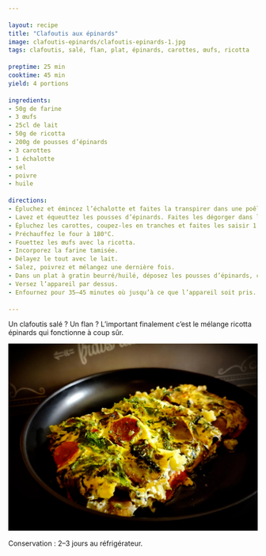 ```yaml
---

layout: recipe
title: "Clafoutis aux épinards"
image: clafoutis-epinards/clafoutis-epinards-1.jpg
tags: clafoutis, salé, flan, plat, épinards, carottes, œufs, ricotta

preptime: 25 min
cooktime: 45 min
yield: 4 portions

ingredients:
- 50g de farine
- 3 œufs
- 25cl de lait
- 50g de ricotta
- 200g de pousses d’épinards
- 3 carottes
- 1 échalotte
- sel
- poivre
- huile

directions:
- Épluchez et émincez l’échalotte et faites la transpirer dans une poêle avec un peu d’huile.
- Lavez et équeuttez les pousses d’épinards. Faites les dégorger dans la même poêle.
- Épluchez les carottes, coupez-les en tranches et faites les saisir 1 à 2 minutes avec l’échalotte et les épinards.
- Préchauffez le four à 180°C.
- Fouettez les œufs avec la ricotta. 
- Incorporez la farine tamisée.
- Délayez le tout avec le lait.
- Salez, poivrez et mélangez une dernière fois.
- Dans un plat à gratin beurré/huilé, déposez les pousses d’épinards, carottes et échalottes.
- Versez l’appareil par dessus.
- Enfournez pour 35–45 minutes où jusqu’à ce que l’appareil soit pris.

---
```


Un clafoutis salé&nbsp;? Un flan&nbsp;? L’important finalement c’est le mélange ricotta épinards qui fonctionne à coup sûr.

![Les tranches de carottes apportent un peu de croquant à cette recette comme un clafoutis](../images/clafoutis-epinards/clafoutis-epinards-2.jpg)

Conservation&nbsp;: 2–3 jours au réfrigérateur.
